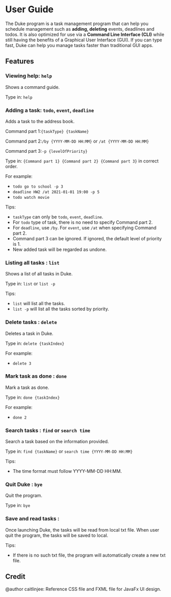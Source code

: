 # User Guide
The Duke program is a task management program that can help you schedule management such as **adding, deleting** events, deadlines and todos.
It is also optimized for use via a **Command Line Interface (CLI)** while still having the benefits of a Graphical User Interface (GUI).
If you can type fast, Duke can help you manage tasks faster than traditional GUI apps.
## Features 

### Viewing help: `help` 
Shows a command guide.

Type in: `help`

### Adding a task: `todo`, `event`, `deadline`
Adds a task to the address book.

Command part 1:`{taskType} {taskName}`

Command part 2:`/by {YYYY-MM-DD HH:MM}` or `/at {YYYY-MM-DD HH:MM}`

Command part 3:`-p {levelOfPriority}`

Type in: `{Command part 1} {Command part 2} {Command part 3}` in correct order.

For example:

* `todo go to school -p 3` 
* `deadline HW2 /at 2021-01-01 19:00 -p 5` 
* `todo watch movie`

Tips:

* `taskType` can only be `todo`, `event`, `deadline`.
* For `todo` type of task, there is no need to specify Command part 2.
* For `deadline`, use `/by`. For `event`, use `/at` when specifying Command part 2.
* Command part 3 can be ignored. If ignored, the default level of priority is 1.
* New added task will be regarded as undone.


### Listing all tasks : `list`
Shows a list of all tasks in Duke.

Type in: `list` or `list -p`

Tips:

* `list` will list all the tasks. 
* `list -p` will list all the tasks sorted by priority.

### Delete tasks : `delete`
Deletes a task in Duke.

Type in: `delete {taskIndex}`

For example:

* `delete 3`

### Mark task as done : `done`
Mark a task as done.

Type in: `done {taskIndex}`

For example:

* `done 2`

### Search tasks : `find` or `search time`
Search a task based on the information provided.

Type in: `find {taskName}` or `search time {YYYY-MM-DD HH:MM}`

Tips:

* The time format must follow YYYY-MM-DD HH:MM.

### Quit Duke : `bye`
Quit the program.

Type in: `bye`

### Save and read tasks :
Once launching Duke, the tasks will be read from local txt file. When user quit the program, the tasks will be saved to local. 

Tips: 
* If there is no such txt file, the program will automatically create a new txt file.

## Credit

@author caitlinjee: Reference CSS file and FXML file for JavaFx UI design.

